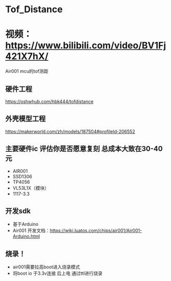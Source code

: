 # Tof_Distance
# 视频：https://www.bilibili.com/video/BV1Fj421X7hX/
Air001 mcu的tof测距
## 硬件工程
https://oshwhub.com/hbk444/tofdistance
## 外壳模型工程
https://makerworld.com/zh/models/187504#profileId-206552
## 主要硬件ic 评估你是否愿意复刻 总成本大致在30-40元
* AIR001
* SSD1306
* TP4056
* VL53L1X（模块）
* 1117-3.3

## 开发sdk
* 基于Arduino
* Air001 开发文档：https://wiki.luatos.com/chips/air001/Air001-Arduino.html

## 烧录！
* air001需要拉高boot进入烧录模式
* 将boot io 于3.3v连接 后上电 通过ttl进行烧录

